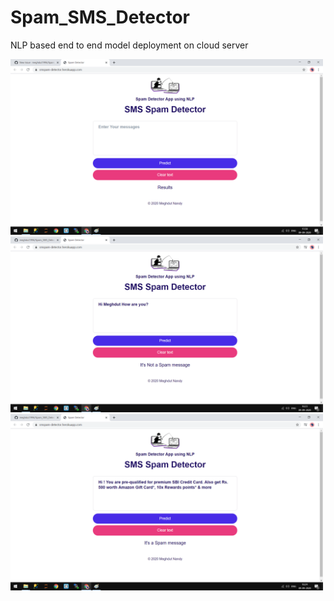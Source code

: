 # Spam_SMS_Detector
NLP based end to end model deployment on cloud server


<img src="Api_images/screenshot.png" width="500" heigth="300">
<img src="Api_images/image2.png" width="500" heigth="300">
<img src="Api_images/image3.png" width="500" heigth="300">
